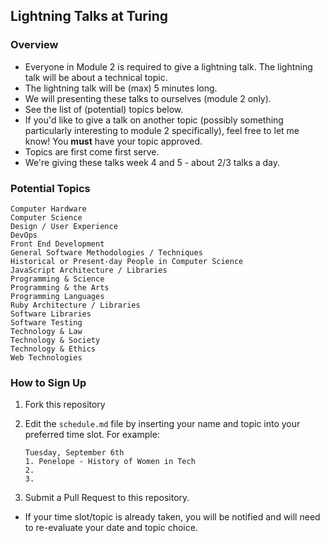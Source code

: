 ## Lightning Talks at Turing 

### Overview
* Everyone in Module 2 is required to give a lightning talk. The lightning talk will be about a technical topic.
* The lightning talk will be (max) 5 minutes long.
* We will presenting these talks to ourselves (module 2 only).
* See the list of (potential) topics below.
* If you'd like to give a talk on another topic (possibly something particularly interesting to module 2 specifically), feel free to let me know! You **must** have your topic approved.
* Topics are first come first serve.
* We're giving these talks week 4 and 5 - about 2/3 talks a day.

### Potential Topics
	Computer Hardware
	Computer Science
	Design / User Experience
	DevOps
	Front End Development
	General Software Methodologies / Techniques
	Historical or Present-day People in Computer Science
	JavaScript Architecture / Libraries
	Programming & Science
	Programming & the Arts
	Programming Languages
	Ruby Architecture / Libraries
	Software Libraries
	Software Testing
	Technology & Law
	Technology & Society
	Technology & Ethics
	Web Technologies

### How to Sign Up

1. Fork this repository
2. Edit the `schedule.md` file by inserting your name and topic into your preferred time slot. For example:

	```
	Tuesday, September 6th
	1. Penelope - History of Women in Tech
	2.
	3. 
	```

3. Submit a Pull Request to this repository.

* If your time slot/topic is already taken, you will be notified and will need to re-evaluate your date and topic choice.
